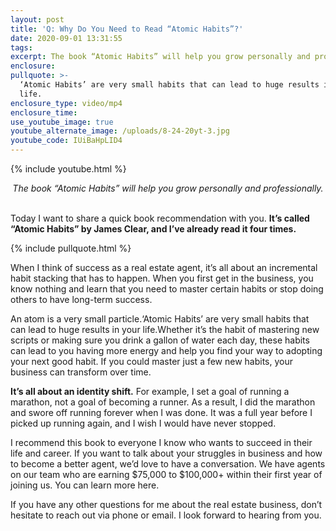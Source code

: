 ```yaml
---
layout: post
title: 'Q: Why Do You Need to Read “Atomic Habits”?'
date: 2020-09-01 13:31:55
tags:
excerpt: The book “Atomic Habits” will help you grow personally and professionally.
enclosure:
pullquote: >-
  ‘Atomic Habits’ are very small habits that can lead to huge results in your
  life.
enclosure_type: video/mp4
enclosure_time:
use_youtube_image: true
youtube_alternate_image: /uploads/8-24-20yt-3.jpg
youtube_code: IUiBaHpLID4
---
```


{% include youtube.html %}

<center><em>The book “Atomic Habits” will help you grow personally and professionally.</em></center>
&nbsp;

Today I want to share a quick book recommendation with you. **It’s called “Atomic Habits” by James Clear, and I’ve already read it four times.**

{% include pullquote.html %}

When I think of success as a real estate agent, it’s all about an incremental habit stacking that has to happen. When you first get in the business, you know nothing and learn that you need to master certain habits or stop doing others to have long-term success.

An atom is a very small particle.‘Atomic Habits’ are very small habits that can lead to huge results in your life.Whether it’s the habit of mastering new scripts or making sure you drink a gallon of water each day, these habits can lead to you having more energy and help you find your way to adopting your next good habit. If you could master just a few new habits, your business can transform over time.

**It’s all about an identity shift.** For example, I set a goal of running a marathon, not a goal of becoming a runner. As a result, I did the marathon and swore off running forever when I was done. It was a full year before I picked up running again, and I wish I would have never stopped.

I recommend this book to everyone I know who wants to succeed in their life and career. If you want to talk about your struggles in business and how to become a better agent, we’d love to have a conversation. We have agents on our team who are earning $75,000 to $100,000+ within their first year of joining us. You can learn more here.

If you have any other questions for me about the real estate business, don’t hesitate to reach out via phone or email. I look forward to hearing from you.